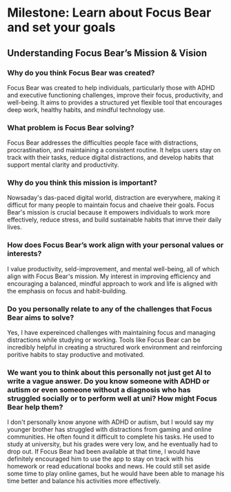 # Milestone: Learn about Focus Bear and set your goals
## Understanding Focus Bear’s Mission & Vision

### Why do you think Focus Bear was created?
Focus Bear was created to help individuals, particularly those with ADHD and executive functioning challenges, improve their focus, productivity, and well-being. It aims to provides a structured yet flexible tool that encourages deep work, healthy habits, and mindful technology use.

### What problem is Focus Bear solving?
Focus Bear addresses the difficulties people face with distractions, procrastination, and maintaining a consistent routine. It helps users stay on track with their tasks, reduce digital distractions, and develop habits that support mental clarity and productivity.

### Why do you think this mission is important?
Nowsaday's das-paced digital world, distraction are everywhere, making it difficut for many people to maintain focus and chaeive their goals. Focus Bear's mission is crucial because it empowers individuals to work more effectively, reduce stress, and build sustainable habits that imrve their daily lives.

### How does Focus Bear’s work align with your personal values or interests?
I value productivity, seld-improvement, and mental well-being, all of which align with Focus Bear's mission. My interest in improving efficiency and encouraging a balanced, mindful approach to work and life is aligned with the emphasis on focus and habit-building.

### Do you personally relate to any of the challenges that Focus Bear aims to solve?
Yes, I have expereinced challenges with maintaining focus and managing distractions while studying or working. Tools like Focus Bear can be incredibly helpful in creating a structured work environment and reinforcing poritive habits to stay productive and motivated.

### We want you to think about this personally not just get AI to write a vague answer. Do you know someone with ADHD or autism or even someone without a diagnosis who has struggled socially or to perform well at uni? How might Focus Bear help them?
I don't personally know anyone with ADHD or autism, but I would say my younger brother has struggled with distractions from gaming and online communities. He often found it difficult to complete his tasks. He used to study at university, but his grades were very low, and he eventually had to drop out. If Focus Bear had been available at that time, I would have definitely encouraged him to use the app to stay on track with his homework or read educational books and news. He could still set aside some time to play online games, but he would have been able to manage his time better and balance his activities more effectively.